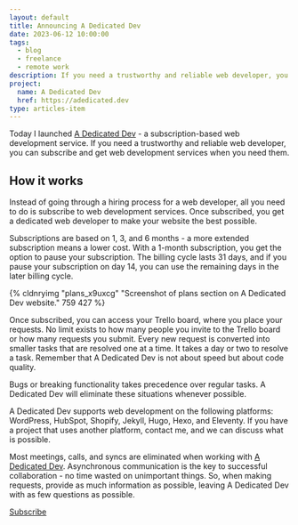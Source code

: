 ```yaml
---
layout: default
title: Announcing A Dedicated Dev
date: 2023-06-12 10:00:00
tags:
  - blog
  - freelance
  - remote work
description: If you need a trustworthy and reliable web developer, you can subscribe to A Dedicated Dev and get web development services when you need them.
project:
  name: A Dedicated Dev
  href: https://adedicated.dev
type: articles-item
---
```


Today I launched [A Dedicated Dev](https://www.producthunt.com/posts/a-dedicated-dev) - a subscription-based web development service. If you need a trustworthy and reliable web developer, you can subscribe and get web development services when you need them.

## How it works

Instead of going through a hiring process for a web developer, all you need to do is subscribe to web development services. Once subscribed, you get a dedicated web developer to make your website the best possible.

Subscriptions are based on 1, 3, and 6 months - a more extended subscription means a lower cost. With a 1-month subscription, you get the option to pause your subscription. The billing cycle lasts 31 days, and if you pause your subscription on day 14, you can use the remaining days in the later billing cycle.

{% cldnryimg "plans_x9uxcg" "Screenshot of plans section on A Dedicated Dev website." 759 427 %}

Once subscribed, you can access your Trello board, where you place your requests. No limit exists to how many people you invite to the Trello board or how many requests you submit. Every new request is converted into smaller tasks that are resolved one at a time. It takes a day or two to resolve a task. Remember that A Dedicated Dev is not about speed but about code quality.

Bugs or breaking functionality takes precedence over regular tasks. A Dedicated Dev will eliminate these situations whenever possible.

A Dedicated Dev supports web development on the following platforms: WordPress, HubSpot, Shopify, Jekyll, Hugo, Hexo, and Eleventy. If you have a project that uses another platform, contact me, and we can discuss what is possible.

Most meetings, calls, and syncs are eliminated when working with [A Dedicated Dev](https://adedicated.dev/). Asynchronous communication is the key to successful collaboration - no time wasted on unimportant things. So, when making requests, provide as much information as possible, leaving A Dedicated Dev with as few questions as possible.


<p class="df jcc"><a class="button button--inverse" href="https://adedicated.dev/#subscribe">Subscribe</a></p>
